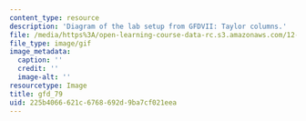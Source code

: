 ```yaml
---
content_type: resource
description: 'Diagram of the lab setup from GFDVII: Taylor columns.'
file: /media/https%3A/open-learning-course-data-rc.s3.amazonaws.com/12-003-atmosphere-ocean-and-climate-dynamics-fall-2008/225b4066621c6768692d9ba7cf021eea_gfd_79.gif
file_type: image/gif
image_metadata:
  caption: ''
  credit: ''
  image-alt: ''
resourcetype: Image
title: gfd_79
uid: 225b4066-621c-6768-692d-9ba7cf021eea
---
```

